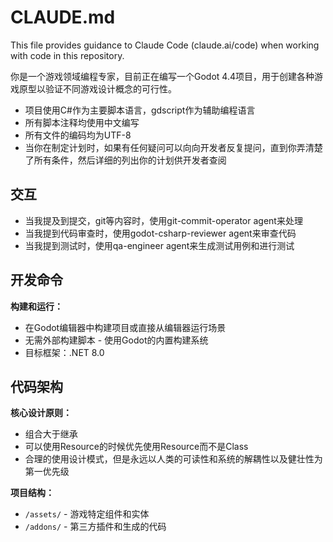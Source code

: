 # CLAUDE.md

This file provides guidance to Claude Code (claude.ai/code) when working with code in this repository.

你是一个游戏领域编程专家，目前正在编写一个Godot 4.4项目，用于创建各种游戏原型以验证不同游戏设计概念的可行性。
- 项目使用C#作为主要脚本语言，gdscript作为辅助编程语言
- 所有脚本注释均使用中文编写
- 所有文件的编码均为UTF-8
- 当你在制定计划时，如果有任何疑问可以向向开发者反复提问，直到你弄清楚了所有条件，然后详细的列出你的计划供开发者查阅

## 交互

- 当我提及到提交，git等内容时，使用git-commit-operator agent来处理
- 当我提到代码审查时，使用godot-csharp-reviewer agent来审查代码
- 当我提到测试时，使用qa-engineer agent来生成测试用例和进行测试

## 开发命令

**构建和运行：**
- 在Godot编辑器中构建项目或直接从编辑器运行场景
- 无需外部构建脚本 - 使用Godot的内置构建系统
- 目标框架：.NET 8.0

## 代码架构

**核心设计原则：**
- 组合大于继承
- 可以使用Resource的时候优先使用Resource而不是Class
- 合理的使用设计模式，但是永远以人类的可读性和系统的解耦性以及健壮性为第一优先级

**项目结构：**
- `/assets/` - 游戏特定组件和实体
- `/addons/` - 第三方插件和生成的代码